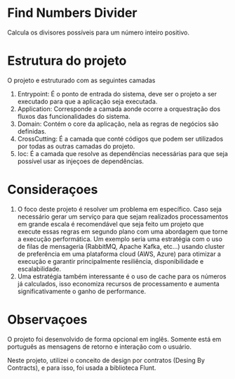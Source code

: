 # Find Numbers Divider

Calcula os divisores possíveis para um número inteiro positivo.

# Estrutura do projeto

O projeto e estruturado com as seguintes camadas

1. Entrypoint: É o ponto de entrada do sistema, deve ser o projeto a ser executado para que a aplicação seja executada.
2. Application: Corresponde a camada aonde ocorre a orquestração dos fluxos das funcionalidades do sistema.
3. Domain: Contém o core da aplicação, nela as regras de negócios são definidas.
4. CrossCutting: É a camada que conté códigos que podem ser utilizados por todas as outras camadas do projeto.
5. Ioc: É a camada que resolve as dependências necessárias para que seja possível usar as injeçoes de dependências.

# Consideraçoes

1. O foco deste projeto é resolver um problema em específico. Caso seja necessário gerar um serviço para que sejam realizados processamentos em grande escala é recomendável que seja feito um projeto que execute essas regras em segundo plano com uma abordagem que torne a execução performática. Um exemplo seria uma estratégia com o uso de filas de mensageria (RabbitMQ, Apache Kafka, etc...) usando cluster de preferência em uma plataforma cloud (AWS, Azure) para otimizar a execução e garantir principalmente resiliência, disponibilidade e escalabilidade.
2. Uma estratégia também interessante é o uso de cache para os números já calculados, isso economiza recursos de processamento e aumenta significativamente o ganho de performance. 

# Observaçoes

O projeto foi desenvolvido de forma opcional em inglês. Somente está em português as mensagens de retorno e interação com o usuário.

Neste projeto, utilizei o conceito de design por contratos (Desing By Contracts), e para isso, foi usada a biblioteca Flunt.
